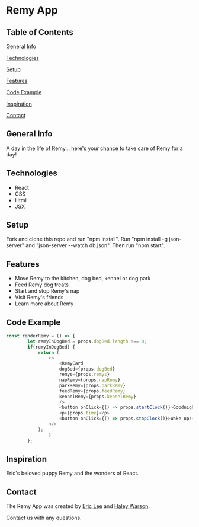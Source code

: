 # Remy App

## Table of Contents

[General Info](#general-info)

[Technologies](#technologies)

[Setup](#setup)

[Features](#features)

[Code Example](#code-example)

[Inspiration](#inspiration)

[Contact](#contact)

## General Info

A day in the life of Remy... here's your chance to take care of Remy for a day!

## Technologies

- React
- CSS
- Html
- JSX

## Setup

Fork and clone this repo and run "npm install". Run "npm install -g json-server" and "json-server --watch db.json". Then run "npm start".

## Features

- Move Remy to the kitchen, dog bed, kennel or dog park
- Feed Remy dog treats
- Start and stop Remy's nap
- Visit Remy's friends
- Learn more about Remy

## Code Example

```js
const renderRemy = () => {
        let remyInDogBed = props.dogBed.length !== 0;
        if(remyInDogBed) {
            return (
                <>
                    <RemyCard
                    dogBed={props.dogBed}
                    remys={props.remys}
                    napRemy={props.napRemy}
                    parkRemy={props.parkRemy}
                    feedRemy={props.feedRemy}
                    kennelRemy={props.kennelRemy}
                    />
                    <button onClick={() => props.startClock()}>Goodnight!</button>
                    <p>{props.time}</p>
                    <button onClick={() => props.stopClock()}>Wake up!</button>
                </>
            );
                }
        };
```

## Inspiration

Eric's beloved puppy Remy and the wonders of React.

## Contact

The Remy App was created by [Eric Lee](https://www.linkedin.com/in/ericmlee05/) and [Haley Warson](https://www.linkedin.com/in/haleywarson/).

Contact us with any questions.